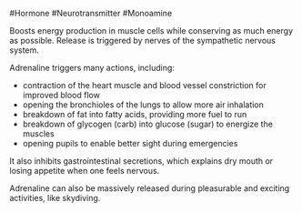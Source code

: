 #Hormone #Neurotransmitter #Monoamine 

Boosts energy production in muscle cells while conserving as much energy as possible. Release is triggered by nerves of the sympathetic nervous system. 

Adrenaline triggers many actions, including:
- contraction of the heart muscle and blood vessel constriction for improved blood flow
- opening the bronchioles of the lungs to allow more air inhalation
- breakdown of fat into fatty acids, providing more fuel to run 
- breakdown of glycogen (carb) into glucose (sugar) to energize the muscles
- opening pupils to enable better sight during emergencies

It also inhibits gastrointestinal secretions, which explains dry mouth or losing appetite when one feels nervous.

Adrenaline can also be massively released during pleasurable and exciting activities, like skydiving.